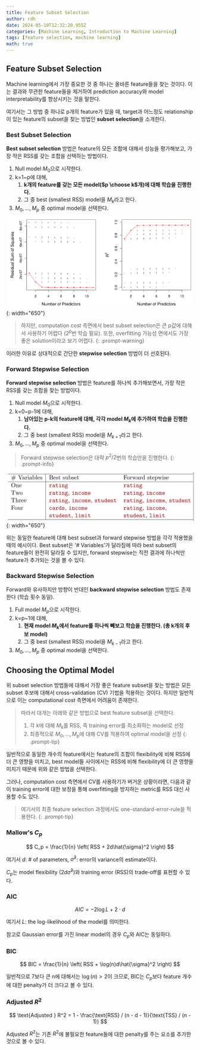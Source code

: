 ```yaml
---
title: Feature Subset Selection
author: rdh
date: 2024-05-10T12:32:20.955Z
categories: [Machine Learning, Introduction to Machine Learning]
tags: [feature selection, machine learning]
math: true
---
```

## Feature Subset Selection
Machine learning에서 가장 중요한 것 중 하나는 올바른 feature들을 찾는 것이다. 이는 결과와 무관한 feature들을 제거하여 prediction accuracy와 model interpretability를 향상시키는 것을 말한다.

여기서는 그 방법 중 하나로 p개의 feature가 있을 때, target과 어느정도 relationship이 있는 feature의 subset을 찾는 방법인 **subset selection**을 소개한다.

### Best Subset Selection
**Best subset selection** 방법은 feature의 모든 조합에 대해서 성능을 평가해보고, 가장 작은 RSS를 갖는 조합을 선택하는 방법이다.

1. Null model $M_0$으로 시작한다.
2. k=1~p에 대해,
    1. **k개의 feature를 갖는 모든 model($p \choose k$개)에 대해 학습을 진행한다.**
    2. 그 중 best (smallest RSS) model을 $M_k$라고 한다.
3. $M_0,\dots,M_p$ 중 optimal model을 선택한다.

![](/assets/img/feature-subset-selection-01.png){: width="650"}

> 하지만, computation cost 측면에서 best subset selection은 큰 p값에 대해서 사용하기 어렵다 ($2^p$번 학습 필요). 또한, overfitting 가능성 면에서도 가장 좋은 solution이라고 보기 어렵다.
{: .prompt-warning}

이러한 이유로 상대적으로 간단한 **stepwise selection** 방법이 더 선호된다.

### Forward Stepwise Selection
**Forward stepwise selection** 방법은 feature를 하나씩 추가해보면서, 가장 작은 RSS를 갖는 조합을 찾는 방법이다.

1. Null model $M_0$으로 시작한다.
2. k=0~p-1에 대해,
	1. **남아있는 p-k의 feature에 대해, 각각 model $M_k$에 추가하여 학습을 진행한다.**
    2. 그 중 best (smallest RSS) model을 $M_{k+1}$라고 한다.
3. $M_0,\dots,M_p$ 중 optimal model을 선택한다.

> Forward stepwise selection은 대략 $p^2/2$번의 학습만을 진행한다.
{: .prompt-info}

![](/assets/img/feature-subset-selection-02.png){: width="650"}

위는 동일한 feature에 대해 best subset과 forward stepwise 방법을 각각 적용했을 때의 예시이다. Best subset은 '# Variables'가 달라짐에 따라 best subset의 feature들이 완전히 달라질 수 있지만, forward stepwise는 직전 결과에 하나씩만 feature가 추가되는 것을 볼 수 있다.

### Backward Stepwise Selection
Forward와 유사하지만 방향이 반대인 **backward stepwise selection** 방법도 존재한다 (학습 횟수 동일).

1. Full model $M_p$으로 시작한다.
2. k=p~1에 대해,
	1. **현재 model $M_k$에서 feature를 하나씩 빼보고 학습을 진행한다. (총 k개의 후보 model)**
    2. 그 중 best (smallest RSS) model을 $M_{k-1}$라고 한다.
3. $M_0,\dots,M_p$ 중 optimal model을 선택한다.

## Choosing the Optimal Model
위 subset selection 방법들에 대해서 가장 좋은 feature subset을 찾는 방법은 모든 subset 후보에 대해서 cross-validation (CV) 기법을 적용하는 것이다. 하지만 일반적으로 이는 computational cost 측면에서 어려움이 존재한다. 

> 따라서 대개는 아래와 같은 방법으로 best feature subset을 선택한다.
> 1. 각 k에 대해 $M_k$를 RSS, 즉 training error를 최소화하는 model로 선정
> 2. 최종적으로 $M_0,\dots,M_p$에 대해 CV를 적용하여 optimal model을 선정
{: .prompt-tip}

일반적으로 동일한 개수의 feature에서는 feature의 조합이 flexibility에 비해 RSS에 더 큰 영향을 미치고, best model들 사이에서는 RSS에 비해 flexibility에 더 큰 영향을 미치기 때문에 위와 같은 방법을 선택한다.

그러나, computation cost 측면에서 CV를 사용하기가 버거운 상황이라면, 다음과 같이 training error에 대한 보정을 통해 overfitting을 방지하는 metric를 RSS 대신 사용할 수도 있다.

> 여기서의 최종 feature selection 과정에서도 one-standard-error-rule을 적용한다.
{: .prompt-tip}

### Mallow's $C_p$

$$
C_p = \frac{1}{n} \left( RSS + 2d\hat{\sigma}^2 \right)
$$

여기서 $d$: # of parameters, $\hat{\sigma}^2$: error의 variance의 estimate이다.

$C_p$는 model flexibility ($2d\hat{\sigma}^2$)와 training error (RSS)의 trade-off를 표현할 수 있다.

### AIC

$$
AIC = -2 \log L + 2 \cdot d
$$

여기서 $L$: the log-likelihood of the model를 의미한다.

참고로 Gaussian error를 가진 linear model의 경우 $C_p$와 AIC는 동일하다.

### BIC

$$
BIC = \frac{1}{n} \left( RSS + \log(n)d\hat{\sigma}^2 \right)
$$

일반적으로 7보다 큰 n에 대해서는 $\log(n)>2$이 크므로, BIC는 $C_p$보다 feature 개수에 대한 penalty가 더 크다고 볼 수 있다.

### Adjusted $R^2$

$$
\text{Adjusted } R^2 = 1 - \frac{\text{RSS} / (n - d - 1)}{\text{TSS} / (n - 1)}
$$

Adjusted $R^2$는 기존 $R^2$에 불필요한 feature들에 대한 penalty를 주는 요소를 추가한 것으로 볼 수 있다.